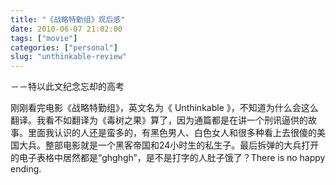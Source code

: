 ```yaml
---
title: "《战略特勤组》观后感"
date: 2010-06-07 21:02:00
tags: ["movie"]
categories: ["personal"]
slug: "unthinkable-review"
---
```


－－特以此文纪念忘却的高考

刚刚看完电影《战略特勤组》，英文名为《 Unthinkable
》，不知道为什么会这么翻译。我看不如翻译为《毒树之果》算了，因为通篇都是在讲一个刑讯逼供的故事。里面我认识的人还是蛮多的，有黑色男人、白色女人和很多种看上去很傻的美国大兵。整部电影就是一个黑客帝国和24小时生的私生子。最后拆弹的大兵打开的电子表格中居然都是“ghghgh”，是不是打字的人肚子饿了？There
is no happy ending.
